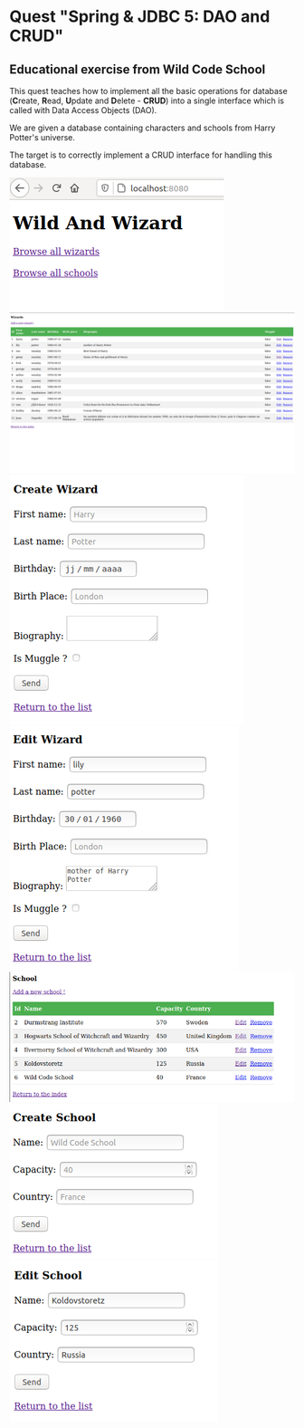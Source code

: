 # Quest "Spring & JDBC 5: DAO and CRUD"

## Educational exercise from Wild Code School

This quest teaches how to implement all the basic operations for database (**C**reate, **R**ead, **U**pdate and **D**elete - **CRUD**) into a single interface
which is called with Data Access Objects (DAO). 

We are given a database containing characters and schools from Harry Potter's universe. 

The target is to correctly implement a CRUD interface for handling this database.

![screen capture](https://github.com/0reldev/quest-spring-jdbc-crud/blob/master/src/main/resources/static/img/screen-capture-1.png)
![screen capture](https://github.com/0reldev/quest-spring-jdbc-crud/blob/master/src/main/resources/static/img/screen-capture-2.png)
![screen capture](https://github.com/0reldev/quest-spring-jdbc-crud/blob/master/src/main/resources/static/img/screen-capture-3.png)
![screen capture](https://github.com/0reldev/quest-spring-jdbc-crud/blob/master/src/main/resources/static/img/screen-capture-4.png)
![screen capture](https://github.com/0reldev/quest-spring-jdbc-crud/blob/master/src/main/resources/static/img/screen-capture-5.png)
![screen capture](https://github.com/0reldev/quest-spring-jdbc-crud/blob/master/src/main/resources/static/img/screen-capture-6.png)
![screen capture](https://github.com/0reldev/quest-spring-jdbc-crud/blob/master/src/main/resources/static/img/screen-capture-7.png)
